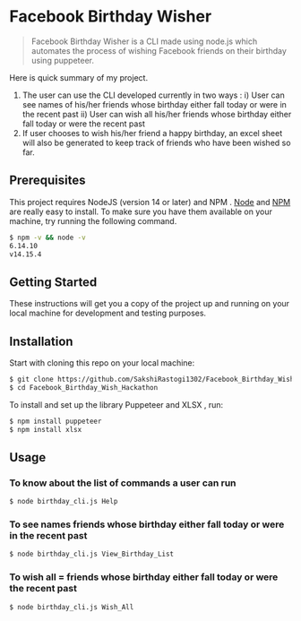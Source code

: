 # Facebook Birthday Wisher


> Facebook Birthday Wisher is a CLI made using node.js which automates the process of wishing Facebook friends on their birthday using puppeteer.

Here is quick summary of my project.
1. The user can use the CLI developed currently in two ways : 
       i) User can see names of his/her friends whose birthday either fall today or were in the recent past 
       ii) User can wish all his/her friends whose birthday either fall today or were the recent past 
2. If user chooses to wish his/her friend a happy birthday, an excel sheet will also be generated to keep track of friends who have been wished so far.

## Prerequisites

This project requires NodeJS (version 14 or later) and NPM .
[Node](http://nodejs.org/) and [NPM](https://npmjs.org/) are really easy to install.
To make sure you have them available on your machine,
try running the following command.

```sh
$ npm -v && node -v
6.14.10
v14.15.4
```

## Getting Started

These instructions will get you a copy of the project up and running on your local machine for development and testing purposes. 

## Installation


Start with cloning this repo on your local machine:

```sh
$ git clone https://github.com/SakshiRastogi1302/Facebook_Birthday_Wish_Hackathon.git
$ cd Facebook_Birthday_Wish_Hackathon
```

To install and set up the library Puppeteer and XLSX , run:

```sh
$ npm install puppeteer
$ npm install xlsx
```


## Usage

### To know about the list of commands a user can run

```sh
$ node birthday_cli.js Help
```
### To see names  friends whose birthday either fall today or were in the recent past 

```sh
$ node birthday_cli.js View_Birthday_List
```
### To wish all = friends whose birthday either fall today or were the recent past 

```sh
$ node birthday_cli.js Wish_All
```

